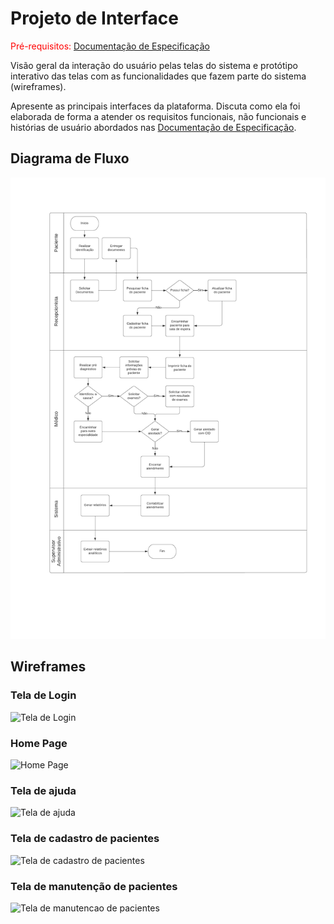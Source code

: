 
# Projeto de Interface

<span style="color:red">Pré-requisitos: <a href="2-Especificação do Projeto.md"> Documentação de Especificação</a></span>

Visão geral da interação do usuário pelas telas do sistema e protótipo interativo das telas com as funcionalidades que fazem parte do sistema (wireframes).

 Apresente as principais interfaces da plataforma. Discuta como ela foi elaborada de forma a atender os requisitos funcionais, não funcionais e histórias de usuário abordados nas <a href="2-Especificação do Projeto.md"> Documentação de Especificação</a>.

## Diagrama de Fluxo

![Exemplo de Diagrama de Fluxo](img/diagramafluxo2.png)

## Wireframes

### Tela de Login

![Tela de Login](https://user-images.githubusercontent.com/70419372/230523035-419263ab-fe52-4648-ad1f-ea78d089e814.PNG)

### Home Page

![Home Page](https://user-images.githubusercontent.com/70419372/230523083-35518132-b69e-4072-a90e-1c113b3c7be2.PNG)

### Tela de ajuda

![Tela de ajuda ](https://user-images.githubusercontent.com/70419372/230523135-06277b1e-4b68-4741-9836-76fca294d038.PNG)

### Tela de cadastro de pacientes

![Tela de cadastro de pacientes](https://user-images.githubusercontent.com/70419372/230523176-625a4f6d-1b5a-4982-b2e2-ca2c94a5371c.PNG)

### Tela de manutenção de pacientes

![Tela de manutencao de pacientes](https://user-images.githubusercontent.com/70419372/230523252-4103538e-f4f0-48bd-baaf-0eb22cafbb19.PNG)

